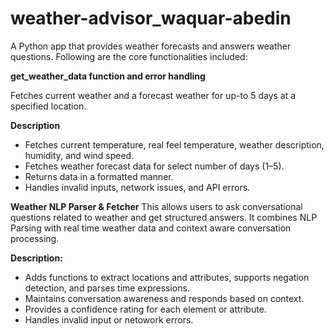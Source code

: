 # weather-advisor_waquar-abedin
A Python app that provides weather forecasts and answers weather questions. Following are the core functionalities included: 

**get_weather_data function and error handling**

Fetches current weather and a forecast weather for up-to 5 days at a specified location. 

 **Description**
  - Fetches current temperature, real feel temperature, weather description,      humidity, and wind speed.
  - Fetches weather forecast data for select number of days (1–5).
  - Returns data in a formatted manner.
  - Handles invalid inputs, network issues, and API errors.

**Weather NLP Parser & Fetcher**
This allows users to ask conversational questions related to weather and get structured answers. It combines NLP Parsing with real time weather data and context aware conversation processing. 

 **Description:**
 - Adds functions to extract locations and attributes, supports negation detection, and parses time expressions.
 - Maintains conversation awareness and responds based on context.
 - Provides a confidence rating for each element or attribute.
 - Handles invalid input or netowork errors. 
